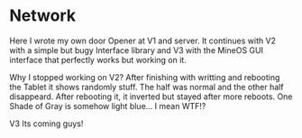 # Network

Here I wrote my own door Opener at V1 and server.
It continues with V2 with a simple but bugy Interface library and V3 with the MineOS GUI interface that perfectly works but working on it.

Why I stopped working on V2?
After finishing with writting and rebooting the Tablet it shows randomly stuff. 
The half was normal and the other half disappeard.
After rebooting it, it inverted but stayed after more reboots.
One Shade of Gray is somehow light blue... I mean WTF!?

V3  Its coming guys!
